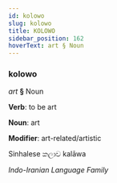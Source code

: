 ```yaml
---
id: kolowo
slug: kolowo
title: KOLOWO
sidebar_position: 162
hoverText: art § Noun
---
```


### kolowo

*art* **§** Noun

**Verb**: to be art

**Noun**: art

**Modifier**: art-related/artistic

Sinhalese කලාව kalāwa 

*Indo-Iranian Language Family*